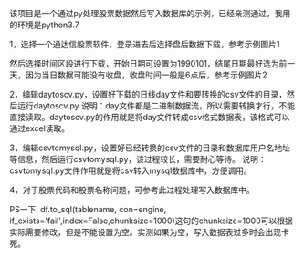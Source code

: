 
该项目是一个通过py处理股票数据然后写入数据库的示例，已经亲测通过，我用的环境是python3.7

1，选择一个通达信股票软件，登录进去后选择盘后数据下载，参考示例图片1

然后选择时间区段进行下载，开始日期可设置为1990101，结尾日期最好选为前一天，因为当日数据可能没有收盘，收盘时间一般是6点后，参考示例图片2

2，编辑daytoscv.py，设置好下载的日线day文件和要转换的csv文件的目录，然后运行daytoscv.py
  说明：day文件都是二进制数据流，所以需要转换才行，不能直接读取。daytoscv.py的作用就是将day文件转成csv格式数据表，该格式可以通过excel读取。
  
  
3，编辑csvtomysql.py，设置好已经转换的csv文件的目录和数据库用户名地址等信息，然后运行csvtomysql.py，该过程较长，需要耐心等待。
  说明：csvtomysql.py文件作用就是将csv转入mysql数据库中，方便调用。

4，对于股票代码和股票名称问题，可参考此过程处理写入数据库中。

PS一下:
df.to_sql(tablename, con=engine, if_exists='fail',index=False,chunksize=1000)这句的chunksize=1000可以根据实际需要修改，但是不能设置为空。实测如果为空，写入数据表过多时会出现卡死。


